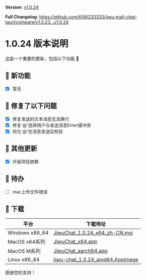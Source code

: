 **Version**: [v1.0.24](https://github.com/KiWi233333/jiwu-mall-chat-tauri/blob/main/.github/releasemd/v1.0.24.md)

**Full Changelog**: <https://github.com/KiWi233333/jiwu-mall-chat-tauri/compare/v1.0.23...v1.0.24>

# 1.0.24 版本说明

这是一个重要的更新，包括以下功能 🧪

## 🔮 新功能

- [x] 暂无

## 🔨 修复了以下问题

- [x] 修复发送的文本消息无法换行
- [x] 修复'@'选择用户与发送消息Enter键冲突
- [x] 优化'@'在消息发送后校验

## 🧿 其他更新

- [x] 升级项目依赖

## 📌 待办

- [ ] mac上传文件错误

## 🧪 下载

| 平台 | 下载地址 |
| --- | --- |
| Windows x86_64 | [JiwuChat_1.0.24_x64_zh-CN.msi](https://github.com/KiWi233333/jiwu-mall-chat-tauri/releases/download/v1.0.24/JiwuChat_1.0.24_x64_zh-CN.msi) |
| MacOS x64系列 | [JiwuChat_x64.app](https://github.com/KiWi233333/jiwu-mall-chat-tauri/releases/download/v1.0.24/JiwuChat_x64.app) |
| MacOS M系列 | [JiwuChat_aarch64.app](https://github.com/KiWi233333/jiwu-mall-chat-tauri/releases/download/v1.0.24/JiwuChat_aarch64.app) |
| Linux x86_64 | [jiwu-chat_1.0.24_amd64.AppImage](https://github.com/KiWi233333/jiwu-mall-chat-tauri/releases/download/v1.0.24/jiwu-chat_1.0.24_amd64.AppImage) |

感谢您的支持！
